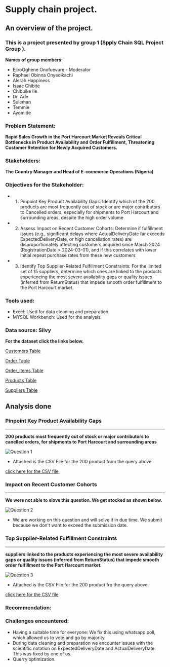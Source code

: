 # Supply chain project.

## An overview of the project.

### This is a project presented by group 1 (Spply Chain SQL Project Group ).

**Names of group members:**
* EjiroOghene Onofuevure - Moderator
* Raphael Obinna Onyedikachi
* Alerah Happiness
* Isaac Chibite
* Chibuike Ile
* Dr. Ade
* Suleman
* Temmie
* Ayomide


### Problem Statement:
**Rapid Sales Growth in the Port Harcourt Market Reveals Critical Bottlenecks in Product Availability and Order Fulfillment, Threatening Customer Retention for Newly Acquired Customers.**

### Stakeholders:
**The Country Manager and Head of E-commerce Operations (Nigeria)**

### Objectives for the Stakeholder:

* 1. Pinpoint Key Product Availability Gaps: 
Identify which of the 200 products are most frequently out of stock or are major contributors to Cancelled orders, 
especially for shipments to Port Harcourt and surrounding areas, despite the high order volume
* 2. Assess Impact on Recent Customer Cohorts: 
Determine if fulfillment issues (e.g., significant delays where ActualDeliveryDate far exceeds ExpectedDeliveryDate, or high cancellation rates) are disproportionately affecting customers acquired since March 2024 (RegistrationDate > 2024-03-01), and if this correlates
with lower initial repeat purchase rates from these new customers
* 3. Identify Top Supplier-Related Fulfillment Constraints: 
For the limited set of 15 suppliers, determine which ones are linked to the products experiencing 
the most severe availability gaps or quality issues (inferred from ReturnStatus) that impede smooth order fulfillment to the Port Harcourt market.


### Tools used: 
* Excel: Used for data cleaning and preparation.
* MYSQL Workbench: Used for the analysis.

### Data source: Silvy

**For the dataset click the links below.**

[Customers Table](https://github.com/Chibuike-Ile/Supply-chain-group-project/blob/main/Dataset/customers.csv)


[Order Table](https://github.com/Chibuike-Ile/Supply-chain-group-project/blob/main/Dataset/New_Order.csv)


[Order_items Table](https://github.com/Chibuike-Ile/Supply-chain-group-project/blob/main/Dataset/order_items.csv)


[Products Table](https://github.com/Chibuike-Ile/Supply-chain-group-project/blob/main/Dataset/products.csv)


[Suppliers Table](https://github.com/Chibuike-Ile/Supply-chain-group-project/blob/main/Dataset/suppliers.csv)


## Analysis done


### Pinpoint Key Product Availability Gaps
--------------------------------------------
**200 products most frequently out of stock or major contributors to canelled orders, for shipments to Port Harcourt and surrounding areas**

![Question 1](https://github.com/user-attachments/assets/f62aeb3e-3485-42a2-8449-7efa469d834f)


* Attached is the CSV File for the 200 product from the query above.
  
  
[click here for the CSV file](https://github.com/Chibuike-Ile/Supply-chain-group-project/blob/main/For%20report/200%20product%20frequently%20out%20of%20order.csv)

  ### Impact on Recent Customer Cohorts
  ---------------------------------------------
  
  **We were not able to slove this question. We get stocked as shown below.**
  
![Question 2](https://github.com/user-attachments/assets/08e58889-7b91-44df-ae0f-cf05114b0777)

* We are working on this question and will solve it in due time. We submit because we don't want to exceed the submission date.

### Top Supplier-Related Fulfillment Constraints
------------------------------------------------

**suppliers linked to the products experiencing the most severe availability gaps or quality issues (inferred from ReturnStatus) that impede smooth order fulfillment to the Port Harcourt market.**

![Question 3](https://github.com/user-attachments/assets/1a650628-ca63-492f-805b-c0f8e166baa3)


* Attached is the CSV File for the 200 product fro the query above.

[click here for the CSV file]()


### Recommendation:


### Challenges encountered:

* Having a suitable time for everyone: We fix this using whatsapp poll, which allowed us to vote and go by majority.
* During data cleaning and preparation we encounter issues with the scientific notation on ExpectedDeliveryDate and ActualDeliveryDate. This was fixed by one of us.
* Querry optimization.



